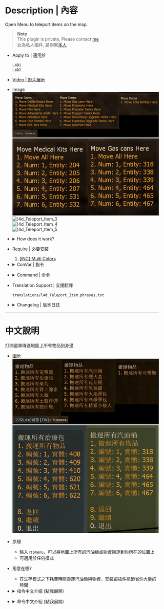 # Description | 內容
Open Menu to teleport items on the map.

> __Note__ <br/>
This plugin is private, Please contact [me](https://github.com/fbef0102/Game-Private_Plugin#私人插件列表-private-plugins-list)<br/>
此為私人插件, 請聯繫[本人](https://github.com/fbef0102/Game-Private_Plugin#私人插件列表-private-plugins-list)

* Apply to | 適用於
	```
	L4D1
	L4D2
	```

* [Video | 影片展示](https://youtu.be/hlEiyPxE_Eo)

* Image
	<br/>![l4d_Teleport_Item_1](image/l4d_Teleport_Item_1.jpg)
	<br/>![l4d_Teleport_Item_1](image/l4d_Teleport_Item_2.jpg)
	<br/>![l4d_Teleport_Item_3](image/l4d_Teleport_Item_3.gif)
	<br/>![l4d_Teleport_Item_4](image/l4d_Teleport_Item_4.gif)
	<br/>![l4d_Teleport_Item_5](image/l4d_Teleport_Item_5.gif)

* <details><summary>How does it work?</summary>

	* Type ```!tpmenu``` -> Select item -> Teleport all items into your position
		* Defibrillators
		* Medical Kits
		* Pills
		* Adrenaline shots
		* Molotovs
		* Pipe Bombs
		* Bile Jars
		* Gas Cans
		* Fireworks
		* Propane Tanks
		* Oxygen Tanks
		* Incendiary Upgrade Packs
		* Explosive Upgrade Packs
		* Gnomes
		* Cola Bottles
	* Can use in any game mode
	* Save your time to move gas cans in survival mode
</details>

* Require | 必要安裝
	1. [[INC] Multi Colors](https://github.com/fbef0102/L4D1_2-Plugins/releases/tag/Multi-Colors)

* <details><summary>ConVar | 指令</summary>

	* cfg/sourcemod/l4d_Teleport_Item.cfg
		```php
		// 0=Plugin off, 1=Plugin on.
		l4d_Teleport_Item_allow "1"

		// Turn on the plugin in these game modes, separate by commas (no spaces). (Empty = all).
		l4d_Teleport_Item_modes ""

		// Turn off the plugin in these maps, separate by commas (no spaces). (0=All maps, Empty = none).
		l4d_Teleport_Item_map_off ""

		// Turn on the plugin in these game modes. 0=All, 1=Coop, 2=Survival, 4=Versus, 8=Scavenge. Add numbers together.
		l4d_Teleport_Item_modes_tog "0"

		// Turn off the plugin in these game modes, separate by commas (no spaces). (Empty = none).
		l4d_Teleport_Item_modes_off ""

		// Players with these flags have access to use command to open menu. (Empty = Everyone, -1: Nobody)
		l4d_Teleport_Item_access_flag ""
		```
</details>

* <details><summary>Command | 命令</summary>
	
	* **Display Item menu**
		```php
		sm_tpmenu
		```
</details>

* Translation Support | 支援翻譯
	```
	translations/l4d_Teleport_Item.phrases.txt
	```

* <details><summary>Changelog | 版本日誌</summary>

	* v1.2 (2024-8-27)
		* Update Translation
		* Update Menu

	* v1.1 (2024-8-26)
		* Translation Support

	* v1.0
		* Initial Release
</details>

- - - -
# 中文說明
打開選單傳送地圖上所有物品到身邊

* 圖示
	<br/>![zho/l4d_Teleport_Item_1](image/zho/l4d_Teleport_Item_1.jpg)
	<br/>![zho/l4d_Teleport_Item_1](image/zho/l4d_Teleport_Item_2.jpg)

* 原理
	* 輸入```!tpmenu```，可以將地圖上所有的汽油桶或物資搬運到你所在的位置上
	* 可適用於任何模式

* 用意在哪?
	* 在生存模式之下耗費時間搬運汽油桶與物資，安裝這插件能節省你大量的時間

* <details><summary>指令中文介紹 (點我展開)</summary>

	* cfg/sourcemod/l4d_Teleport_Item.cfg
		```php
		// 0=關閉插件, 1=啟動插件
		l4d_Teleport_Item_allow "1"

		// 什麼模式下啟動此插件, 逗號區隔 (無空白). (留白 = 所有模式)
		l4d_Teleport_Item_modes ""

		// 什麼模式下關閉此插件, 逗號區隔 (無空白). (留白 = 無)
		l4d_Teleport_Item_map_off ""

		// 什麼模式下啟動此插件. 0=所有模式, 1=戰役, 2=生存, 4=對抗, 8=清道夫. 請將數字相加起來
		l4d_Teleport_Item_modes_tog "0"

		// 什麼模式下關閉此插件, 逗號區隔 (無空白). (留白 = 無)
		l4d_Teleport_Item_modes_off ""

		// 擁有這些權限的玩家，才可以輸入!tpmenu (留白 = 任何人都能, -1: 無人)
		l4d_Teleport_Item_access_flag ""
		```
</details>

* <details><summary>命令中文介紹 (點我展開)</summary>
	
	* **打開搬運物資的選單**
		```php
		sm_tpmenu
		```
</details>
